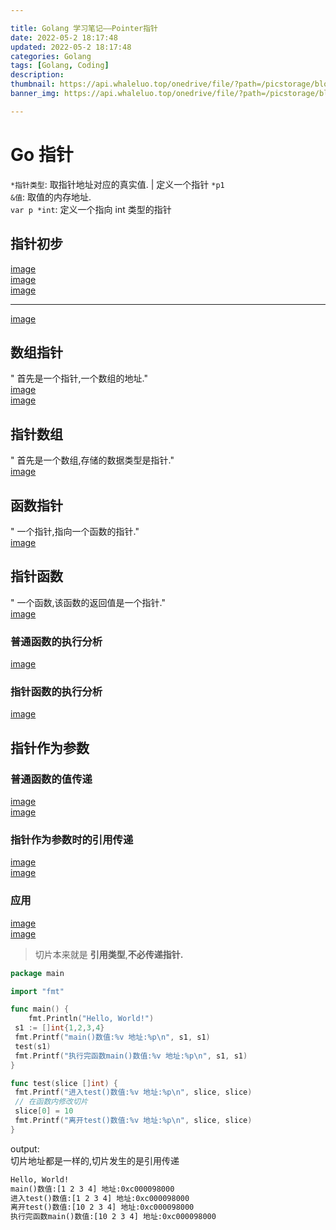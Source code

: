 ```yaml
---

title: Golang 学习笔记——Pointer指针
date: 2022-05-2 18:17:48
updated: 2022-05-2 18:17:48
categories: Golang
tags: [Golang, Coding]
description:
thumbnail: https://api.whaleluo.top/onedrive/file/?path=/picstorage/blog/Golang/icon_img.png&webp=true
banner_img: https://api.whaleluo.top/onedrive/file/?path=/picstorage/blog/Golang/icon_img.png&webp=true

---
```


# Go 指针

`*指针类型`: 取指针地址对应的真实值. | 定义一个指针 `*p1`  
`&值`: 取值的内存地址.  
`var p *int`: 定义一个指向 int 类型的指针

## 指针初步

[image](https://api.whaleluo.top/onedrive/file/?path=/picstorage/blog/Golang/pointer-1.png&webp=true)  
[image](https://api.whaleluo.top/onedrive/file/?path=/picstorage/blog/Golang/pointer-2.png&webp=true)  
[image](https://api.whaleluo.top/onedrive/file/?path=/picstorage/blog/Golang/pointer-3.png&webp=true)

---

[image](https://api.whaleluo.top/onedrive/file/?path=/picstorage/blog/Golang/pointer-7.png&webp=true)

## 数组指针

" 首先是一个指针,一个数组的地址."  
[image](https://api.whaleluo.top/onedrive/file/?path=/picstorage/blog/Golang/pointer-4.png&webp=true)  
[image](https://api.whaleluo.top/onedrive/file/?path=/picstorage/blog/Golang/pointer-5.png&webp=true)

## 指针数组

" 首先是一个数组,存储的数据类型是指针."  
[image](https://api.whaleluo.top/onedrive/file/?path=/picstorage/blog/Golang/pointer-6.png&webp=true)

## 函数指针

" 一个指针,指向一个函数的指针."  
[image](https://api.whaleluo.top/onedrive/file/?path=/picstorage/blog/Golang/pointer-8.png&webp=true)

## 指针函数

" 一个函数,该函数的返回值是一个指针."  
[image](https://api.whaleluo.top/onedrive/file/?path=/picstorage/blog/Golang/pointer-9.png&webp=true)

### 普通函数的执行分析

[image](https://api.whaleluo.top/onedrive/file/?path=/picstorage/blog/Golang/pointer-10.png&webp=true)

### 指针函数的执行分析

[image](https://api.whaleluo.top/onedrive/file/?path=/picstorage/blog/Golang/pointer-11.png&webp=true)

## 指针作为参数

### 普通函数的值传递

[image](https://api.whaleluo.top/onedrive/file/?path=/picstorage/blog/Golang/pointer-12.png&webp=true)  
[image](https://api.whaleluo.top/onedrive/file/?path=/picstorage/blog/Golang/pointer-13.png&webp=true)

### 指针作为参数时的引用传递

[image](https://api.whaleluo.top/onedrive/file/?path=/picstorage/blog/Golang/pointer-14.png&webp=true)  
[image](https://api.whaleluo.top/onedrive/file/?path=/picstorage/blog/Golang/pointer-15.png&webp=true)

### 应用

[image](https://api.whaleluo.top/onedrive/file/?path=/picstorage/blog/Golang/pointer-16.png&webp=true)  
[image](https://api.whaleluo.top/onedrive/file/?path=/picstorage/blog/Golang/pointer-17.png&webp=true)

> 切片本来就是 **引用类型**,**不必传递指针.**

```go
package main

import "fmt"

func main() {
    fmt.Println("Hello, World!")
 s1 := []int{1,2,3,4}
 fmt.Printf("main()数值:%v 地址:%p\n", s1, s1)
 test(s1)
 fmt.Printf("执行完函数main()数值:%v 地址:%p\n", s1, s1)
}

func test(slice []int) {
 fmt.Printf("进入test()数值:%v 地址:%p\n", slice, slice)
 // 在函数内修改切片
 slice[0] = 10
 fmt.Printf("离开test()数值:%v 地址:%p\n", slice, slice)
}
```

output:  
切片地址都是一样的,切片发生的是引用传递

```txt
Hello, World!
main()数值:[1 2 3 4] 地址:0xc000098000
进入test()数值:[1 2 3 4] 地址:0xc000098000
离开test()数值:[10 2 3 4] 地址:0xc000098000
执行完函数main()数值:[10 2 3 4] 地址:0xc000098000
```

